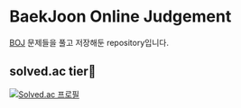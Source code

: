 BaekJoon Online Judgement
=========================

[BOJ](https://www.acmicpc.net/) 문제들을 풀고 저장해둔 repository입니다.

solved.ac tier🏅
----------------
[![Solved.ac
프로필](http://mazassumnida.wtf/api/generate_badge?boj=lyh4186)](https://solved.ac/profile/lyh4186)
